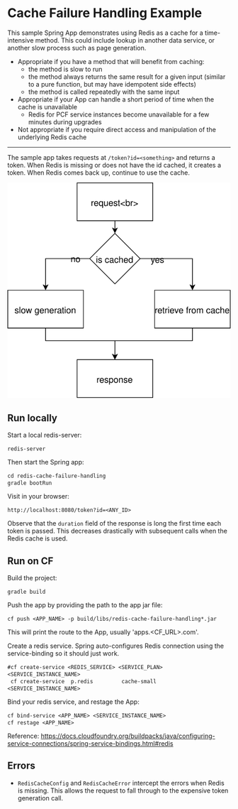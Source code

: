 # Cache Failure Handling Example

This sample Spring App demonstrates using Redis as a cache for a time-intensive method. This could include lookup in another data service, or another slow process such as page generation.
* Appropriate if you have a method that will benefit from caching:
  - the method is slow to run
  - the method always returns the same result for a given input (similar to a pure function, but may have idempotent side effects)
  - the method is called repeatedly with the same input
* Appropriate if your App can handle a short period of time when the cache is unavailable
  - Redis for PCF service instances become unavailable for a few minutes during upgrades
* Not appropriate if you require direct access and manipulation of the underlying Redis cache

---

The sample app takes requests at `/token?id=<something>` and returns a token.
When Redis is missing or does not have the id cached, it creates a token. When Redis comes back up, continue to use the cache.

![Process Diagram](/assets/process_diagram.svg "Process Diagram")

## Run locally

Start a local redis-server:
```
redis-server
```
Then start the Spring app:
```
cd redis-cache-failure-handling
gradle bootRun
```

Visit in your browser:
```
http://localhost:8080/token?id=<ANY_ID>
```
Observe that the `duration` field of the response is long the first time each token is passed. This decreases drastically with subsequent calls when the Redis cache is used.


## Run on CF
Build the project:
```
gradle build
```
Push the app by providing the path to the app jar file:
```
cf push <APP_NAME> -p build/libs/redis-cache-failure-handling*.jar
```
This will print the route to the App, usually 'apps.<CF_URL>.com'.


Create a redis service. Spring auto-configures Redis connection using the service-binding so it should just work.
```
#cf create-service <REDIS_SERVICE> <SERVICE_PLAN> <SERVICE_INSTANCE_NAME>
 cf create-service  p.redis         cache-small   <SERVICE_INSTANCE_NAME>
```

Bind your redis service, and restage the App:
```
cf bind-service <APP_NAME> <SERVICE_INSTANCE_NAME>
cf restage <APP_NAME>
```

Reference: https://docs.cloudfoundry.org/buildpacks/java/configuring-service-connections/spring-service-bindings.html#redis

## Errors
* `RedisCacheConfig` and `RedisCacheError` intercept the errors when Redis is missing. This allows the request to fall through to the expensive token generation call.
